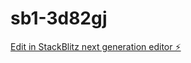 # sb1-3d82gj

[Edit in StackBlitz next generation editor ⚡️](https://stackblitz.com/~/github.com/julianotd/sb1-3d82gj)